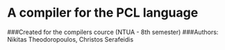 # A compiler for the PCL language
###Created for the compilers cource (NTUA - 8th semester)
###Authors: Nikitas Theodoropoulos, Christos Serafeidis 


